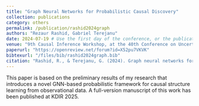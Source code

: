 ```yaml
---
title: "Graph Neural Networks for Probabilistic Causal Discovery"
collection: publications
category: others
permalink: /publication/rashid2024graph
authors: "Rezaur Rashid, Gabriel Terejanu"
date: 2024-07-19 # Use the first day of the conference, or the publication date if you know it
venue: "9th Causal Inference Workshop, at the 40th Conference on Uncertainty in Artificial Intelligence (UAI 2024)"
paperurl: "https://openreview.net/forum?id=X52pu7VKVK" 
bibtexurl: "/files/bib/rashid2024graph.bib"
citation: "Rashid, R., & Terejanu, G. (2024). Graph neural networks for probabilistic causal discovery. In 9th Causal Inference Workshop at UAI 2024."
---
```


This paper is based on the preliminary results of my research that introduces a novel GNN-based probabilistic framework for causal structure learning from observational data. A full-version manuscript of this work has been published at KDIR 2025.